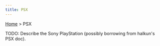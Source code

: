 ```yaml
---
title: PSX
---
```


[Home](/Main%20Page.md) > PSX

TODO: Describe the Sony PlayStation (possibly borrowing from halkun's
PSX doc).
